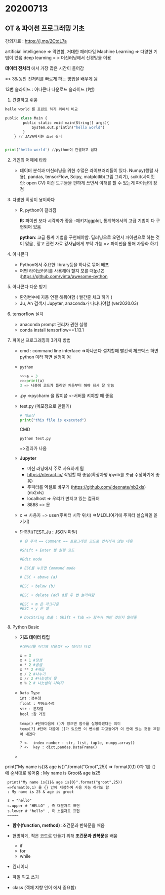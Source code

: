 # 20200713 

## OT & 파이썬 프로그래밍 기초

강의자료 : https://j.mp/2CtdL7a

artificial intelligence => 막연함, 거대한 패러다임
Machine Learning => 다양한 기법이 있음 
deep learning = > 머신러닝에서 신경망을 이용



**데이터 전처리** 에서 가장 많은 시간이 들어감

=> 3일동안 전처리를 빠르게 하는 방법을 배우게 됨 



13번 슬라이드 : 아나콘다 다운로드 슬라이드  (1번)

1. 간결하고 쉬움

~~~~python
hello world 를 프린트 하기 위해서 비교

public class Main {
        public static void main(String[] args){
            System.out.println("hello world")
        }
    } // JAVA에서는 조금 길다


print('hello world') //python이 간결하고 쉽다
~~~~

2. 거인의 어깨에 타라
   - 데이터 분석과 머신러닝을 위한 수많은 라이브러리들이 있다.
     Numpy(행렬 사용), pandas, tensorFlow, Scipy, matplotlib(그림 그리기), scikit(사이킷 런: open CV)
     이런 도구들을 편하게 쓰면서 이해를 할 수 있는게 파이썬의 장점

3. 다양한 확장이 용이하다

   - R, python이 갈라짐 

     **R:** 파이썬 보다 시각화가 좋음 -패키지ggplot, 통계학에서의 고급 기법이 다 구현되어 있음

     **python**: 고급 통계 기법을 구현해야함. 딥러닝으로 오면서 파이썬으로 하는 것이 맞음 , 장고 관련 자료 강사님에게 부탁 가능
     => 파이썬을 통해 자동화 하기

4. 아나콘다

   - Python에서 주요한 library등을 하나로 묶어 배포
   -  어떤 라이브러리를 사용해야 할지 모를 때(p.12)
     :https://github.com/vinta/awesome-python

   

5. 아나콘다 다운 받기

   - 환경변수에 자동 연결 해줘야함 ( 빨간줄 체크 하기 )
   - Ju, An 검색시 Jupyter, anaconda가 나타나야함 (ver2020.03)

6. tensorflow 설치

   - anaconda prompt 관리자 권한 실행
   - conda install tensorflow==1.13.1

7. 파이선 프로그래밍의 3가지 방법

   - cmd : command line interface =>아나콘다 설치할때 빨간색 체크박스 하면 python 이라 하면 실행이 됨

   - ~~~~python
     python
     
     >>>a = 3
     >>>print(a)
     3 => 나중에 코드가 틀리면 처음부터 해야 되서 잘 안씀
     ~~~~

   - .py =>pycharm 을 많이씀 <-서버를 켜야할 때 좋음

   - test.py (메모장으로 만들기)

     ~~~~python
     # 메모장
     print("this file is executed") 
     ~~~~

     CMD

     ~~~
     python test.py
     ~~~

     =>결과가 나옴

     

   - **Jupyter**

     - 머신 러닝에서 주로 사요하게 됨
     - https://nteract.io/ 작업할 때 좋음(확장자명 ipynb를 조금 수정하기에 좋음)
     - 주피터를 엑셀로 바꾸기 (https://github.com/ideonate/nb2xls) (nb2xls)
     - localhost => 우리가 만지고 있는 컴퓨터
     - 8888 => 문

   - c => 사용자 => user(주피터 시작 위치) =>MLDL(여기에 주피터 실습파일 옮기기)

   - 단축키(TEST_Ju : JSON 파일)

     ~~~~python
     # 은 주석 == Comment == 프로그래밍 코드로 인식하지 않는 내용
     
     #Shift + Enter 셀 실행 코드
     
     #Edit mode
     
     # ESC를 누르면 Command mode
     
     # ESC + above (a)
     
     #ESC + below (b)
     
     #ESC + delete (dd) d를 두 번 눌러야함
     
     #ESC + m 은 마크다운
     #ESC + y 은 셀
     
     # DocString 호출 : Shift + Tab => 함수가 어떤 것인지 알려줌
     ~~~~

8. Python Basic

   - **기초 데이터 타입**

     ~~~python
     #데이터를 어디에 담을까? => 데이터 타입
     ~~~

     ~~~~python
     x = 3
     x + 1 #덧셈
     x * 2 #곱셈
     x ** 2 #제곱
     x / 2 #나누기
     x // 2 #나눗셈의 몫
     x % 2 # 나눗셈의 나머지
     ~~~~

   - ~~~~
     Data Type
     int :정수형
     float : 부동소수점
     str : 문자열
     bool :참 거짓
     
     temp() #단어다음에 ()가 있으면 함수를 실행하겠다는 의미
     temp[?] #단어 다음에 []가 있으면 이 변수를 파고들어가 이 안에 있는 것을 끄집어 내겠다
     
     ? <-  index number : str, list, tuple, numpy.array()
     ? <-  key : dict,pandas.DataFrame()
     ~~~~

   - ~~~~~python
  print("My name is{}& age is{}".format("Groot",25))
     => format(0,1) 0과 1를 {} 에 순서대로 넣어줌
    : My name is Groot& age is25
     
     print("My name is{1}& age is{0}".format("groot",25))
     =>format(0,1) 을 {} 안에 지정하여 사용 가능 하기도 함
     : My name is 25 & age is groot
     
     s = "hello"
     s.upper # "HELLO" , 즉 대문자로 표현
     s.lower # "hello" , 즉 소문자로 표현
     ~~~~~
   
   - **함수(function, method)** :조건문과 반복문을 배움
   
   - 현명하게, 적은 코드로 만들기 위해 
     **조건문과 반복문**을 배움
   
     - if
     - for
     - while
   - 컨테이너

   - 파일 익고 쓰기

   - class (객체 지향 언어 에서 중요함)